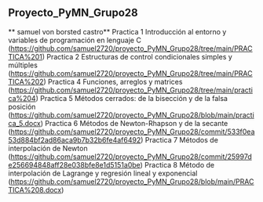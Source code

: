 ## Proyecto_PyMN_Grupo28
** samuel von borsted castro**
Practica 1 Introducción al entorno y variables de programación en lenguaje C (https://github.com/samuel2720/proyecto_PyMN_Grupo28/tree/main/PRACTICA%201)
Practica 2 Estructuras de control condicionales simples y múltiples (https://github.com/samuel2720/proyecto_PyMN_Grupo28/tree/main/PRACTICA%202)
Practica 4 Funciones, arreglos y matrices (https://github.com/samuel2720/proyecto_PyMN_Grupo28/tree/main/practica%204)
Practica 5 Métodos cerrados: de la bisección y de la falsa posición (https://github.com/samuel2720/proyecto_PyMN_Grupo28/blob/main/practica_5.docx)
Practica 6 Métodos de Newton-Rhapson y de la secante (https://github.com/samuel2720/proyecto_PyMN_Grupo28/commit/533f0ea53d884bf2ad86aca9b7b32b6fe4af6492)
Practica 7 Métodos de interpolación de Newton (https://github.com/samuel2720/proyecto_PyMN_Grupo28/commit/25997de256694848aff28e038bfe8e1d5151a0be)
Practica 8 Método de interpolación de Lagrange y regresión lineal y exponencial (https://github.com/samuel2720/proyecto_PyMN_Grupo28/blob/main/PRACTICA%208.docx)







